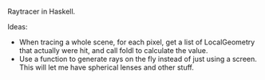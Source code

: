 Raytracer in Haskell.

Ideas:
  - When tracing a whole scene, for each pixel, get a list of LocalGeometry that
    actually were hit, and call foldl to calculate the value.
  - Use a function to generate rays on the fly instead of just using a screen.
    This will let me have spherical lenses and other stuff.